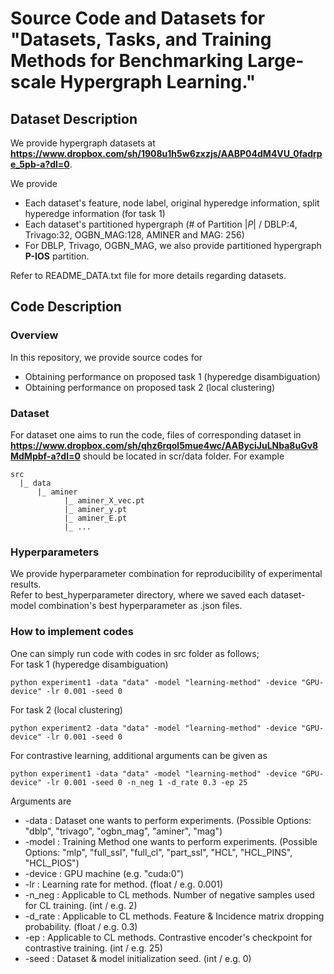 # Source Code and Datasets for "Datasets, Tasks, and Training Methods for Benchmarking Large-scale Hypergraph Learning." 

## Dataset Description

We provide hypergraph datasets at **https://www.dropbox.com/sh/1908u1h5w6zxzjs/AABP04dM4VU_0fadrpe_5pb-a?dl=0**. 

We provide 
- Each dataset's feature, node label, original hyperedge information, split hyperedge information (for task 1)
- Each dataset's partitioned hypergraph (# of Partition $|P|$ / DBLP:4, Trivago:32, OGBN_MAG:128, AMINER and MAG: 256)
- For DBLP, Trivago, OGBN_MAG, we also provide partitioned hypergraph **P-IOS** partition.  

Refer to README_DATA.txt file for more details regarding datasets.

## Code Description 

### Overview
In this repository, we provide source codes for
- Obtaining performance on proposed task 1 (hyperedge disambiguation)
- Obtaining performance on proposed task 2 (local clustering)

### Dataset
For dataset one aims to run the code, files of corresponding dataset in **https://www.dropbox.com/sh/qhz6rqol5mue4wc/AAByciJuLNba8uGv8MdMpbf-a?dl=0** should be located in scr/data folder. 
For example
```
src
  |_ data
      |_ aminer
            |_ aminer_X_vec.pt
            |_ aminer_y.pt
            |_ aminer_E.pt
            |_ ...
```

### Hyperparameters

We provide hyperparameter combination for reproducibility of experimental results.  
Refer to best_hyperparameter directory, where we saved each dataset-model combination's best hyperparameter as .json files.

### How to implement codes

One can simply run code with codes in src folder as follows;  
For task 1 (hyperedge disambiguation)
```
python experiment1 -data "data" -model "learning-method" -device "GPU-device" -lr 0.001 -seed 0 
```  
For task 2 (local clustering)
```
python experiment2 -data "data" -model "learning-method" -device "GPU-device" -lr 0.001 -seed 0 
```
For contrastive learning, additional arguments can be given as   
```
python experiment1 -data "data" -model "learning-method" -device "GPU-device" -lr 0.001 -seed 0 -n_neg 1 -d_rate 0.3 -ep 25
```
Arguments are
- -data : Dataset one wants to perform experiments. (Possible Options: "dblp", "trivago", "ogbn_mag", "aminer", "mag")
- -model : Training Method one wants to perform experiments. (Possible Options: "mlp", "full_ssl", "full_cl", "part_ssl", "HCL", "HCL_PINS", "HCL_PIOS")
- -device : GPU machine (e.g. "cuda:0")
- -lr : Learning rate for method. (float / e.g. 0.001)
- -n_neg : Applicable to CL methods. Number of negative samples used for CL training. (int / e.g. 2)
- -d_rate : Applicable to CL methods. Feature & Incidence matrix dropping probability. (float / e.g. 0.3)
- -ep : Applicable to CL methods. Contrastive encoder's checkpoint for contrastive training. (int / e.g. 25)
- -seed : Dataset & model initialization seed. (int / e.g. 0)

